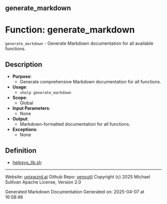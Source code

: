 ## generate_markdown
# Function: generate_markdown
 `generate_markdown` - Generate Markdown documentation for all available functions.
## Description
- **Purpose**:
  - Generate comprehensive Markdown documentation for all functions.
- **Usage**: 
  - `vhelp generate_markdown`
- **Scope**:
  - Global
- **Input Parameters**: 
  - None
- **Output**: 
  - Markdown-formatted documentation for all functions.
- **Exceptions**: 
  - None

## Definition 

* [helpsys_lib.sh](../helpsys_lib_sh.md)
---

Website: [unixwzrd.ai](https://unixwzrd.ai)
Github Repo: [venvutil](https://github.com/unixwzrd/venvutil)
Copyright (c) 2025 Michael Sullivan
Apache License, Version 2.0

Generated Markdown Documentation
Generated on: 2025-04-07 at 16:58:46
